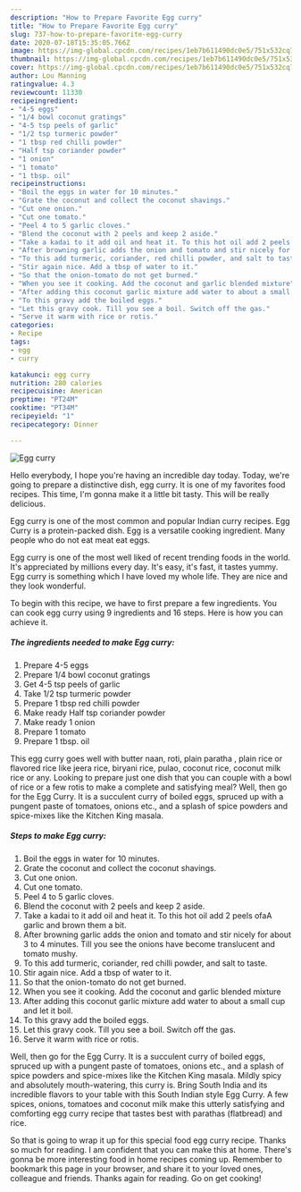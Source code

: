 ```yaml
---
description: "How to Prepare Favorite Egg curry"
title: "How to Prepare Favorite Egg curry"
slug: 737-how-to-prepare-favorite-egg-curry
date: 2020-07-18T15:35:05.766Z
image: https://img-global.cpcdn.com/recipes/1eb7b611490dc0e5/751x532cq70/egg-curry-recipe-main-photo.jpg
thumbnail: https://img-global.cpcdn.com/recipes/1eb7b611490dc0e5/751x532cq70/egg-curry-recipe-main-photo.jpg
cover: https://img-global.cpcdn.com/recipes/1eb7b611490dc0e5/751x532cq70/egg-curry-recipe-main-photo.jpg
author: Lou Manning
ratingvalue: 4.3
reviewcount: 11330
recipeingredient:
- "4-5 eggs"
- "1/4 bowl coconut gratings"
- "4-5 tsp peels of garlic"
- "1/2 tsp turmeric powder"
- "1 tbsp red chilli powder"
- "Half tsp coriander powder"
- "1 onion"
- "1 tomato"
- "1 tbsp. oil"
recipeinstructions:
- "Boil the eggs in water for 10 minutes."
- "Grate the coconut and collect the coconut shavings."
- "Cut one onion."
- "Cut one tomato."
- "Peel 4 to 5 garlic cloves."
- "Blend the coconut with 2 peels and keep 2 aside."
- "Take a kadai to it add oil and heat it. To this hot oil add 2 peels ofaA garlic and brown them a bit."
- "After browning garlic adds the onion and tomato and stir nicely for about 3 to 4 minutes. Till you see the onions have become translucent and tomato mushy."
- "To this add turmeric, coriander, red chilli powder, and salt to taste."
- "Stir again nice. Add a tbsp of water to it."
- "So that the onion-tomato do not get burned."
- "When you see it cooking. Add the coconut and garlic blended mixture"
- "After adding this coconut garlic mixture add water to about a small cup and let it boil."
- "To this gravy add the boiled eggs."
- "Let this gravy cook. Till you see a boil. Switch off the gas."
- "Serve it warm with rice or rotis."
categories:
- Recipe
tags:
- egg
- curry

katakunci: egg curry 
nutrition: 280 calories
recipecuisine: American
preptime: "PT24M"
cooktime: "PT34M"
recipeyield: "1"
recipecategory: Dinner

---
```



![Egg curry](https://img-global.cpcdn.com/recipes/1eb7b611490dc0e5/751x532cq70/egg-curry-recipe-main-photo.jpg)

Hello everybody, I hope you're having an incredible day today. Today, we're going to prepare a distinctive dish, egg curry. It is one of my favorites food recipes. This time, I'm gonna make it a little bit tasty. This will be really delicious.

Egg curry is one of the most common and popular Indian curry recipes. Egg Curry is a protein-packed dish. Egg is a versatile cooking ingredient. Many people who do not eat meat eat eggs.

Egg curry is one of the most well liked of recent trending foods in the world. It's appreciated by millions every day. It's easy, it's fast, it tastes yummy. Egg curry is something which I have loved my whole life. They are nice and they look wonderful.


To begin with this recipe, we have to first prepare a few ingredients. You can cook egg curry using 9 ingredients and 16 steps. Here is how you can achieve it.

<!--inarticleads1-->

##### The ingredients needed to make Egg curry:

1. Prepare 4-5 eggs
1. Prepare 1/4 bowl coconut gratings
1. Get 4-5 tsp peels of garlic
1. Take 1/2 tsp turmeric powder
1. Prepare 1 tbsp red chilli powder
1. Make ready Half tsp coriander powder
1. Make ready 1 onion
1. Prepare 1 tomato
1. Prepare 1 tbsp. oil


This egg curry goes well with butter naan, roti, plain paratha , plain rice or flavored rice like jeera rice, biryani rice, pulao, coconut rice, coconut milk rice or any. Looking to prepare just one dish that you can couple with a bowl of rice or a few rotis to make a complete and satisfying meal? Well, then go for the Egg Curry. It is a succulent curry of boiled eggs, spruced up with a pungent paste of tomatoes, onions etc., and a splash of spice powders and spice-mixes like the Kitchen King masala. 

<!--inarticleads2-->

##### Steps to make Egg curry:

1. Boil the eggs in water for 10 minutes.
1. Grate the coconut and collect the coconut shavings.
1. Cut one onion.
1. Cut one tomato.
1. Peel 4 to 5 garlic cloves.
1. Blend the coconut with 2 peels and keep 2 aside.
1. Take a kadai to it add oil and heat it. To this hot oil add 2 peels ofaA garlic and brown them a bit.
1. After browning garlic adds the onion and tomato and stir nicely for about 3 to 4 minutes. Till you see the onions have become translucent and tomato mushy.
1. To this add turmeric, coriander, red chilli powder, and salt to taste.
1. Stir again nice. Add a tbsp of water to it.
1. So that the onion-tomato do not get burned.
1. When you see it cooking. Add the coconut and garlic blended mixture
1. After adding this coconut garlic mixture add water to about a small cup and let it boil.
1. To this gravy add the boiled eggs.
1. Let this gravy cook. Till you see a boil. Switch off the gas.
1. Serve it warm with rice or rotis.


Well, then go for the Egg Curry. It is a succulent curry of boiled eggs, spruced up with a pungent paste of tomatoes, onions etc., and a splash of spice powders and spice-mixes like the Kitchen King masala. Mildly spicy and absolutely mouth-watering, this curry is. Bring South India and its incredible flavors to your table with this South Indian style Egg Curry. A few spices, onions, tomatoes and coconut milk make this utterly satisfying and comforting egg curry recipe that tastes best with parathas (flatbread) and rice. 

So that is going to wrap it up for this special food egg curry recipe. Thanks so much for reading. I am confident that you can make this at home. There's gonna be more interesting food in home recipes coming up. Remember to bookmark this page in your browser, and share it to your loved ones, colleague and friends. Thanks again for reading. Go on get cooking!
